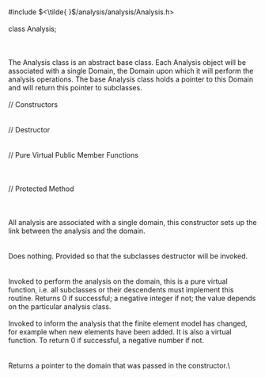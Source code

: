 \
\#include $<\tilde{ }$/analysis/analysis/Analysis.h$>$\
\
class Analysis;\
\
\
\
The Analysis class is an abstract base class. Each Analysis object will
be associated with a single Domain, the Domain upon which it will
perform the analysis operations. The base Analysis class holds a pointer
to this Domain and will return this pointer to subclasses.\
\
// Constructors\
\
\
// Destructor\
\
\
// Pure Virtual Public Member Functions\
\
\
\
// Protected Method\
\
\
\
All analysis are associated with a single domain, this constructor sets
up the link between the analysis and the domain.\
\
\
Does nothing. Provided so that the subclasses destructor will be
invoked.\
\
\
Invoked to perform the analysis on the domain, this is a pure virtual
function, i.e. all subclasses or their descendents must implement this
routine. Returns 0 if successful; a negative integer if not; the value
depends on the particular analysis class.\
\
Invoked to inform the analysis that the finite element model has
changed, for example when new elements have been added. It is also a
virtual function. To return $0$ if successful, a negative number if
not.\
\
\
Returns a pointer to the domain that was passed in the constructor.\
